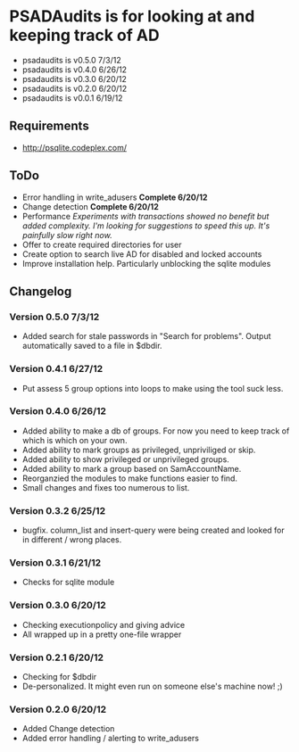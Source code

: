 # PSADAudits is for looking at and keeping track of AD
* psadaudits is v0.5.0 7/3/12
* psadaudits is v0.4.0 6/26/12
* psadaudits is v0.3.0 6/20/12
* psadaudits is v0.2.0 6/20/12
* psadaudits is v0.0.1 6/19/12

## Requirements
* http://psqlite.codeplex.com/

## ToDo
* Error handling in write_adusers **Complete 6/20/12**
* Change detection **Complete 6/20/12**
* Performance *Experiments with transactions showed no benefit but added complexity. I'm looking for suggestions to speed this up. It's painfully slow right now.*
* Offer to create required directories for user
* Create option to search live AD for disabled and locked accounts
* Improve installation help. Particularly unblocking the sqlite modules

## Changelog
### Version 0.5.0 7/3/12
* Added search for stale passwords in "Search for problems". Output automatically saved to a file in $dbdir.

### Version 0.4.1 6/27/12
* Put assess 5 group options into loops to make using the tool suck less.

### Version 0.4.0 6/26/12
* Added ability to make a db of groups. For now you need to keep track of which is which on your own.
* Added ability to mark groups as privileged, unpriviliged or skip.
* Added ability to show privileged or unprivileged groups.
* Added ability to mark a group based on SamAccountName.
* Reorganzied the modules to make functions easier to find.
* Small changes and fixes too numerous to list.

### Version 0.3.2 6/25/12
* bugfix. column_list and insert-query were being created and looked for in different / wrong places.

### Version 0.3.1 6/21/12
* Checks for sqlite module

### Version 0.3.0 6/20/12
* Checking executionpolicy and giving advice
* All wrapped up in a pretty one-file wrapper

### Version 0.2.1 6/20/12
* Checking for $dbdir
* De-personalized. It might even run on someone else's machine now! ;)

### Version 0.2.0 6/20/12
* Added Change detection
* Added error handling / alerting to write_adusers
